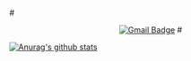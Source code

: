 #<div align=center>
[![Gmail Badge](https://img.shields.io/badge/Gmail-d14836?style=flat-square&logo=Gmail&logoColor=white&link=mailto:cok2117@gmail.com)](mailto:cok2117@gmail.com)
#</div>

 [![Anurag's github stats](https://github-readme-stats.vercel.app/api?username=username)](https://github.com/anuraghazra/github-readme-stats)

